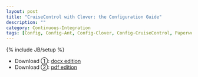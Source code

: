 ```yaml
---
layout: post
title: "CruiseControl with Clover: the Configuration Guide"
description: ""
category: Continuous-Integration
tags: [Config, Config-Ant, Config-Clover, Config-CruiseControl, Paperwork, Paperwork-Doc, HowDoes, HowDoes-CruiseControl]
---
```

{% include JB/setup %}

* Download ①: [docx edition](https://wxfjyw.bn1302.livefilestore.com/y2msHQFqnQkWzqJLAouqHJGZDPVQy1YoT2Z4DrIqJdDsYFyjeOMELjiZeivg_Lu29AVg_uigKwvade3FvRC_owMpK2UFXAKF6ZcSa050jQ0UoE/CruiseControl_with_Clover_the_Configuration_Guide_v0.1.docx?download&psid=1)  
* Download ②: [pdf edition](https://wxdrhw.bn1303.livefilestore.com/y2mZ3D4dM2Zkfavdjo0q_dlN3vDo3PD3KNsO9tf9N5OUe6XTfNKZrLAduzjI2ETF6m-_TI3TTOg5sYxuwDG4gn3N14JAvWSYURNcJwBu186840/CruiseControl_with_Clover_the_Configuration_Guide_v0.1.pdf?download&psid=1)